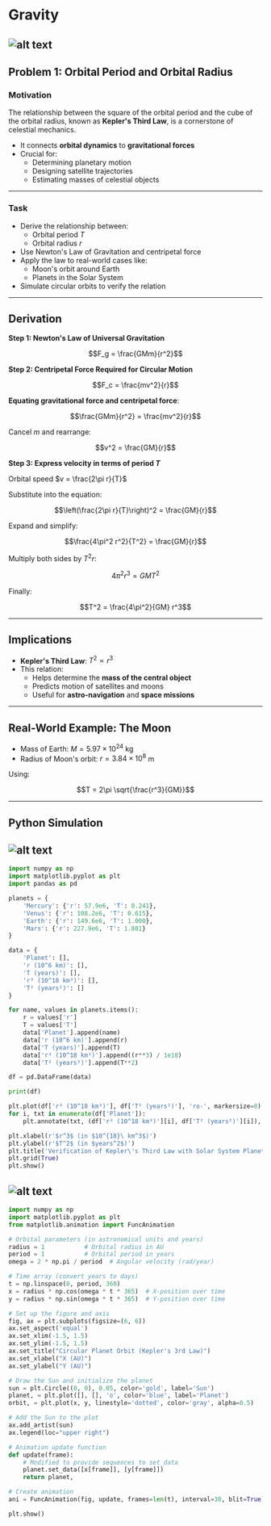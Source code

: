 # Gravity
![alt text](sun-1.gif)
---
## Problem 1: Orbital Period and Orbital Radius

### Motivation

The relationship between the square of the orbital period and the cube of the orbital radius, known as **Kepler's Third Law**, is a cornerstone of celestial mechanics.

- It connects **orbital dynamics** to **gravitational forces**
- Crucial for:
  - Determining planetary motion
  - Designing satellite trajectories
  - Estimating masses of celestial objects

---

### Task

- Derive the relationship between:
  - Orbital period $T$
  - Orbital radius $r$
- Use Newton's Law of Gravitation and centripetal force
- Apply the law to real-world cases like:
  - Moon's orbit around Earth
  - Planets in the Solar System
- Simulate circular orbits to verify the relation

---

## Derivation

**Step 1: Newton's Law of Universal Gravitation**

$$F_g = \frac{GMm}{r^2}$$

**Step 2: Centripetal Force Required for Circular Motion**

$$F_c = \frac{mv^2}{r}$$

**Equating gravitational force and centripetal force**:

$$\frac{GMm}{r^2} = \frac{mv^2}{r}$$

Cancel $m$ and rearrange:

$$v^2 = \frac{GM}{r}$$

**Step 3: Express velocity in terms of period $T$**

Orbital speed $v = \frac{2\pi r}{T}$

Substitute into the equation:

$$\left(\frac{2\pi r}{T}\right)^2 = \frac{GM}{r}$$

Expand and simplify:

$$\frac{4\pi^2 r^2}{T^2} = \frac{GM}{r}$$

Multiply both sides by $T^2 r$:

$$4\pi^2 r^3 = GMT^2$$

Finally:

$$T^2 = \frac{4\pi^2}{GM} r^3$$

---

## Implications

- **Kepler's Third Law**: $T^2 \propto r^3$
- This relation:
  - Helps determine the **mass of the central object**
  - Predicts motion of satellites and moons
  - Useful for **astro-navigation** and **space missions**

---

## Real-World Example: The Moon

- Mass of Earth: $M = 5.97 \times 10^{24}$ kg  
- Radius of Moon's orbit: $r = 3.84 \times 10^8$ m

Using:

$$T = 2\pi \sqrt{\frac{r^3}{GM}}$$

---

## Python Simulation

![alt text](image-6.png)
---
```python
import numpy as np
import matplotlib.pyplot as plt
import pandas as pd

planets = {
    'Mercury': {'r': 57.9e6, 'T': 0.241},
    'Venus': {'r': 108.2e6, 'T': 0.615},
    'Earth': {'r': 149.6e6, 'T': 1.000},
    'Mars': {'r': 227.9e6, 'T': 1.881}
}

data = {
    'Planet': [],
    'r (10^6 km)': [],
    'T (years)': [],
    'r³ (10^18 km³)': [],
    'T² (years²)': []
}

for name, values in planets.items():
    r = values['r']
    T = values['T']
    data['Planet'].append(name)
    data['r (10^6 km)'].append(r)
    data['T (years)'].append(T)
    data['r³ (10^18 km³)'].append((r**3) / 1e18)
    data['T² (years²)'].append(T**2)

df = pd.DataFrame(data)

print(df)

plt.plot(df['r³ (10^18 km³)'], df['T² (years²)'], 'ro-', markersize=8)
for i, txt in enumerate(df['Planet']):
    plt.annotate(txt, (df['r³ (10^18 km³)'][i], df['T² (years²)'][i]), textcoords="offset points", xytext=(5,5), ha='center')

plt.xlabel(r'$r^3$ (in $10^{18}\ km^3$)')
plt.ylabel(r'$T^2$ (in $years^2$)')
plt.title('Verification of Kepler\'s Third Law with Solar System Planets')
plt.grid(True)
plt.show()

```
![alt text](image-4.png)
---
```python
import numpy as np
import matplotlib.pyplot as plt
from matplotlib.animation import FuncAnimation

# Orbital parameters (in astronomical units and years)
radius = 1           # Orbital radius in AU
period = 1           # Orbital period in years
omega = 2 * np.pi / period  # Angular velocity (rad/year)

# Time array (convert years to days)
t = np.linspace(0, period, 360)
x = radius * np.cos(omega * t * 365)  # X-position over time
y = radius * np.sin(omega * t * 365)  # Y-position over time

# Set up the figure and axis
fig, ax = plt.subplots(figsize=(6, 6))
ax.set_aspect('equal')
ax.set_xlim(-1.5, 1.5)
ax.set_ylim(-1.5, 1.5)
ax.set_title("Circular Planet Orbit (Kepler's 3rd Law)")
ax.set_xlabel("X (AU)")
ax.set_ylabel("Y (AU)")

# Draw the Sun and initialize the planet
sun = plt.Circle((0, 0), 0.05, color='gold', label='Sun')
planet, = plt.plot([], [], 'o', color='blue', label='Planet')
orbit, = plt.plot(x, y, linestyle='dotted', color='gray', alpha=0.5)

# Add the Sun to the plot
ax.add_artist(sun)
ax.legend(loc="upper right")

# Animation update function
def update(frame):
    # Modified to provide sequences to set_data
    planet.set_data([x[frame]], [y[frame]])  
    return planet,

# Create animation
ani = FuncAnimation(fig, update, frames=len(t), interval=30, blit=True)

plt.show()
```




